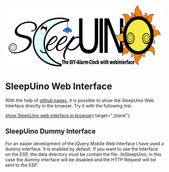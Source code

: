![SleepUino DIY Alarm-Clock with webinterface](./Logo_en.png)
# SleepUino Web Interface
With the help of [github pages](https://pages.github.com/), it is possible to show the SleepUino Web Interface directly in the browser. Try it with the following link:

[show SleepUino web interface in browser](https://hredan.github.io/SleepUino/SleepUino/data/index.html){:target="\_blank"}

## SleepUino Dummy Interface
For an easier development of the jQuery Mobile Web Interface I have used a dummy interface. It is enabled by default. If you want to use the Interface on the ESP, the data directory must be contain the file ./IsSleepUino, in this case the dummy interface will be disabled and the HTTP Request will be sent to the ESP.
